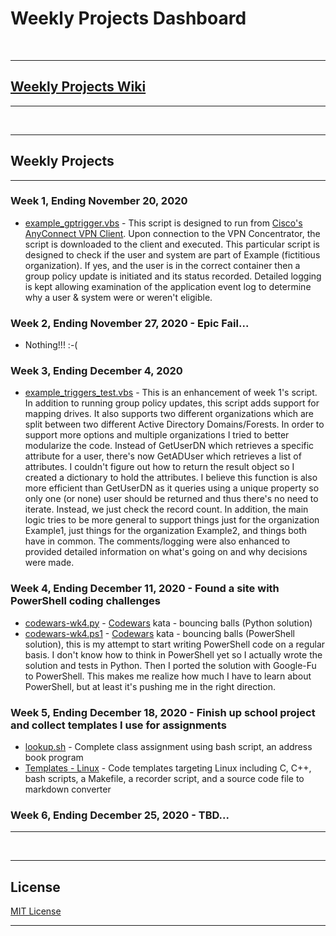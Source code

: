 # Weekly Projects Dashboard

<br>
<hr>

## [Weekly Projects Wiki](../../wiki)

<hr>
<br>
<hr>

## Weekly Projects

<hr>

### Week 1, Ending November 20, 2020

* [example_gptrigger.vbs](example_gptrigger.vbs) - This script is designed to run from [Cisco's AnyConnect VPN Client](https://www.cisco.com/c/en/us/support/security/anyconnect-secure-mobility-client-v4-x/model.html).  Upon connection to the VPN Concentrator, the script is downloaded to the client and executed.  This particular script is designed to check if the user and system are part of Example (fictitious organization).  If yes, and the user is in the correct container then a group policy update is initiated and its status recorded.  Detailed logging is kept allowing examination of the application event log to determine why a user & system were or weren't eligible.

### Week 2, Ending November 27, 2020 - Epic Fail...

* Nothing!!! :-(

### Week 3, Ending December 4, 2020

* [example_triggers_test.vbs](example_triggers_test.vbs) - This is an enhancement of week 1's script.  In addition to running group policy updates, this script adds support for mapping drives.  It also supports two different organizations which are split between two different Active Directory Domains/Forests.  In order to support more options and multiple organizations I tried to better modularize the code.  Instead of GetUserDN which retrieves a specific attribute for a user, there's now GetADUser which retrieves a list of attributes.  I couldn't figure out how to return the result object so I created a dictionary to hold the attributes.  I believe this function is also more efficient than GetUserDN as it queries using a unique property so only one (or none) user should be returned and thus there's no need to iterate.  Instead, we just check the record count.  In addition, the main logic tries to be more general to support things just for the organization Example1, just things for the organization Example2, and things both have in common.  The comments/logging were also enhanced to provided detailed information on what's going on and why decisions were made.

### Week 4, Ending December 11, 2020 - Found a site with PowerShell coding challenges

* [codewars-wk4.py](codewars-wk4.py) - [Codewars](https://www.codewars.com) kata - bouncing balls (Python solution)
* [codewars-wk4.ps1](codewars-wk4.ps1) - [Codewars](https://www.codewars.com) kata - bouncing balls (PowerShell solution), this is my attempt to start writing PowerShell code on a regular basis.  I don't know how to think in PowerShell yet so I actually wrote the solution and tests in Python.  Then I ported the solution with Google-Fu to PowerShell.  This makes me realize how much I have to learn about PowerShell, but at least it's pushing me in the right direction.

### Week 5, Ending December 18, 2020 - Finish up school project and collect templates I use for assignments

* [lookup.sh](../../../Example-Code/blob/master/lookup.sh) - Complete class assignment using bash script, an address book program
* [Templates - Linux](../../../Templates.Linux) - Code templates targeting Linux including C, C++, bash scripts, a Makefile, a recorder script, and a source code file to markdown converter

### Week 6, Ending December 25, 2020 - TBD...

<hr>
<br>
<hr>

## License

[MIT License](LICENSE)
<hr>
